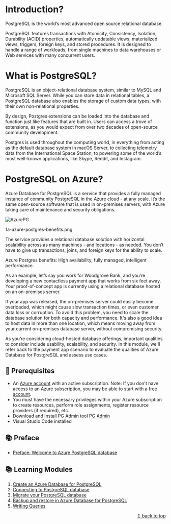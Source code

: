
# Introduction?
PostgreSQL is the world’s most advanced open source relational database.

PostgreSQL features transactions with Atomicity, Consistency, Isolation, Durability (ACID) properties, automatically updatable views, materialized views, triggers, foreign keys, and stored procedures. It is designed to handle a range of workloads, from single machines to data warehouses or Web services with many concurrent users.

# What is PostgreSQL?
PostgreSQL is an object-relational database system, similar to MySQL and Microsoft SQL Server. While you can store data in relational tables, a PostgreSQL database also enables the storage of custom data types, with their own non-relational properties.

By design, Postgres extensions can be loaded into the database and function just like features that are built in. Users can access a trove of extensions, as you would expect from over two decades of open-source community development.

Postgres is used throughout the computing world, in everything from acting as the default database system in macOS Server, to collecting telemetry data from the International Space Station, to powering some of the world’s most well-known applications, like Skype, Reddit, and Instagram.

# PostgreSQL on Azure?

Azure Database for PostgreSQL is a service that provides a fully managed instance of community PostgreSQL in the Azure cloud - at any scale. It’s the same open-source software that is used in on-premises servers, with Azure taking care of maintenance and security obligations.

![AzurePG](1a-azure-postgres-benefits.png)

1a-azure-postgres-benefits.png

The service provides a relational database solution with horizontal scalability across as many machines - and locations - as needed. You don’t have to give up transactions, joins, and foreign keys for the ability to scale.

Azure Postgres benefits: High availability, fully managed, intelligent performance.

As an example, let’s say you work for Woodgrove Bank, and you’re developing a new contactless payment app that works from six feet away. Your proof-of-concept app is currently using a relational database hosted on an on-premises server.

If your app was released, the on-premises server could easily become overloaded, which might cause slow transaction times, or even customer data loss or corruption. To avoid this problem, you need to scale the database solution for both capacity and performance. It's also a good idea to host data in more than one location, which means moving away from your current on-premises database server, without compromising security.

As you’re considering cloud-hosted database offerings, important qualities to consider include usability, scalability, and security. In this module, we'll refer back to the payment app scenario to evaluate the qualities of Azure Database for PostgreSQL and assess use cases.

## :thinking: Prerequisites

* An [Azure account](https://azure.microsoft.com/free/) with an active subscription. Note: If you don't have access to an Azure subscription, you may be able to start with a [free account](https://www.azure.com/free).
* You must have the necessary privileges within your Azure subscription to create resources, perform role assignments, register resource providers (if required), etc.
* Download and Install PG Admin tool [ PG Admin](https://www.pgadmin.org/download/pgadmin-4-windows/)
* Visual Studio Code installed

## :books: Preface

* [Preface: Welcome to Azure PostgreSQL database](./modules/preface.md)

## :books: Learning Modules

1. [Create an Azure Database for PostgreSQL](./modules/module01/CreateAzurePostGresql.md)
2. [Connecting to PostgreSQL database](./modules/module02/how-to-migrate-using-dump-and-restore.md)
3. [Migrate your PostgreSQL database](./modules/module02/how-to-migrate-using-dump-and-restore.md)
4. [Backup and restore in Azure Database for PostgreSQL](./modules/module03/concepts-backup-restore.md)
5. [Writing Queries](./modules/module04.md)


<div align="right"><a href="#microsoft-AzurePostGreSQL-workshop">↥ back to top</a></div>
